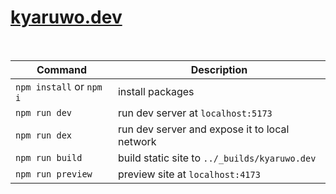 # [kyaruwo.dev](https://kyaruwo.dev/)

<br />

| Command                  | Description                                   |
| ------------------------ | --------------------------------------------- |
| `npm install` or `npm i` | install packages                              |
| `npm run dev`            | run dev server at `localhost:5173`            |
| `npm run dex`            | run dev server and expose it to local network |
| `npm run build`          | build static site to `../_builds/kyaruwo.dev` |
| `npm run preview`        | preview site at `localhost:4173`              |

<br />
